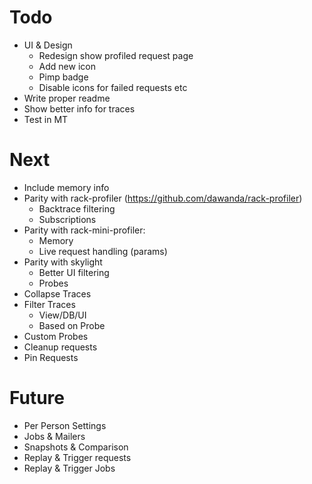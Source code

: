 # Todo

- UI & Design
  - Redesign show profiled request page
  - Add new icon
  - Pimp badge
  - Disable icons for failed requests etc
- Write proper readme
- Show better info for traces
- Test in MT

# Next

- Include memory info
- Parity with rack-profiler (https://github.com/dawanda/rack-profiler)
  - Backtrace filtering
  - Subscriptions
- Parity with rack-mini-profiler:
  - Memory
  - Live request handling (params)
- Parity with skylight
  - Better UI filtering
  - Probes
- Collapse Traces
- Filter Traces
  - View/DB/UI
  - Based on Probe
- Custom Probes
- Cleanup requests
- Pin Requests

# Future

- Per Person Settings
- Jobs & Mailers
- Snapshots & Comparison
- Replay & Trigger requests
- Replay & Trigger Jobs
